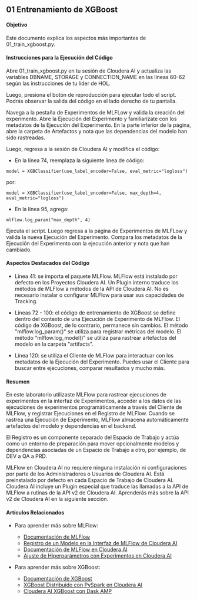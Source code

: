 ## 01 Entrenamiento de XGBoost

#### Objetivo

Este documento explica los aspectos más importantes de 01_train_xgboost.py.

#### Instrucciones para la Ejecución del Código

Abre 01_train_xgboost.py en tu sesión de Cloudera AI y actualiza las variables DBNAME, STORAGE y CONNECTION_NAME en las líneas 60-62 según las instrucciones de tu líder de HOL.

Luego, presiona el botón de reproducción para ejecutar todo el script. Podrás observar la salida del código en el lado derecho de tu pantalla.

Navega a la pestaña de Experimentos de MLFLow y valida la creación del experimento. Abre la Ejecución del Experimento y familiarízate con los metadatos de la Ejecución del Experimento. En la parte inferior de la página, abre la carpeta de Artefactos y nota que las dependencias del modelo han sido rastreadas.

Luego, regresa a la sesión de Cloudera AI y modifica el código:

* En la línea 74, reemplaza la siguiente línea de código:

```
model = XGBClassifier(use_label_encoder=False, eval_metric="logloss")
```

por:

```
model = XGBClassifier(use_label_encoder=False, max_depth=4, eval_metric="logloss")
```

* En la línea 95, agrega:

```
mlflow.log_param("max_depth", 4)
```

Ejecuta el script. Luego regresa a la página de Experimentos de MLFLow y valida la nueva Ejecución del Experimento. Compara los metadatos de la Ejecución del Experimento con la ejecución anterior y nota que han cambiado.

#### Aspectos Destacados del Código

* Línea 41: se importa el paquete MLFlow. MLFlow está instalado por defecto en los Proyectos Cloudera AI. Un Plugin interno traduce los métodos de MLFlow a métodos de la API de Cloudera AI. No es necesario instalar o configurar MLFlow para usar sus capacidades de Tracking.

* Líneas 72 - 100: el código de entrenamiento de XGBoost se define dentro del contexto de una Ejecución de Experimento de MLFlow. El código de XGBoost, de lo contrario, permanece sin cambios. El método "mlflow.log_param()" se utiliza para registrar métricas del modelo. El método "mlflow.log_model()" se utiliza para rastrear artefactos del modelo en la carpeta "artifacts".

* Línea 120: se utiliza el Cliente de MLFlow para interactuar con los metadatos de la Ejecución del Experimento. Puedes usar el Cliente para buscar entre ejecuciones, comparar resultados y mucho más.

#### Resumen

En este laboratorio utilizaste MLFlow para rastrear ejecuciones de experimentos en la interfaz de Experimentos, acceder a los datos de las ejecuciones de experimentos programáticamente a través del Cliente de MLFlow, y registrar Ejecuciones en el Registro de MLFlow. Cuando se rastrea una Ejecución de Experimento, MLFlow almacena automáticamente artefactos del modelo y dependencias en el backend.

El Registro es un componente separado del Espacio de Trabajo y actúa como un entorno de preparación para mover opcionalmente modelos y dependencias asociadas de un Espacio de Trabajo a otro, por ejemplo, de DEV a QA a PRD.

MLFlow en Cloudera AI no requiere ninguna instalación ni configuraciones por parte de los Administradores o Usuarios de Cloudera AI. Está preinstalado por defecto en cada Espacio de Trabajo de Cloudera AI. Cloudera AI incluye un Plugin especial que traduce las llamadas a la API de MLFlow a rutinas de la API v2 de Cloudera AI. Aprenderás más sobre la API v2 de Cloudera AI en la siguiente sección.

#### Artículos Relacionados

* Para aprender más sobre MLFlow:
  * [Documentación de MLFlow](https://mlflow.org/docs/latest/index.html)
  * [Registro de un Modelo en la Interfaz de MLFlow de Cloudera AI](https://docs.cloudera.com/machine-learning/1.5.4/models/topics/ml-registering-model-using-ui.html)
  * [Documentación de MLFlow en Cloudera AI](https://docs.cloudera.com/machine-learning/cloud/experiments/topics/ml-experiments-v2.html)
  * [Ajuste de Hiperparámetros con Experimentos en Cloudera AI](https://community.cloudera.com/t5/Community-Articles/Tuning-Hyperparameters-with-Experiments-feature-on-Cloudera/ta-p/368654)

* Para aprender más sobre XGBoost:
  * [Documentación de XGBoost](https://xgboost.readthedocs.io/en/stable/)
  * [XGBoost Distribuido con PySpark en Cloudera AI](https://community.cloudera.com/t5/Community-Articles/Distributed-XGBoost-with-PySpark-in-Cloudera-Machine/ta-p/375810)
  * [Cloudera AI XGBoost con Dask AMP](https://github.com/cloudera/CML_AMP_Dask_on_CML)
